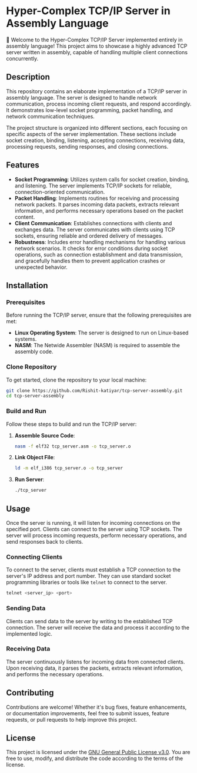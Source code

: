# Hyper-Complex TCP/IP Server in Assembly Language

🚀 Welcome to the Hyper-Complex TCP/IP Server implemented entirely in assembly language! This project aims to showcase a highly advanced TCP server written in assembly, capable of handling multiple client connections concurrently.

## Description

This repository contains an elaborate implementation of a TCP/IP server in assembly language. The server is designed to handle network communication, process incoming client requests, and respond accordingly. It demonstrates low-level socket programming, packet handling, and network communication techniques.

The project structure is organized into different sections, each focusing on specific aspects of the server implementation. These sections include socket creation, binding, listening, accepting connections, receiving data, processing requests, sending responses, and closing connections.

## Features

- **Socket Programming**: Utilizes system calls for socket creation, binding, and listening. The server implements TCP/IP sockets for reliable, connection-oriented communication.
- **Packet Handling**: Implements routines for receiving and processing network packets. It parses incoming data packets, extracts relevant information, and performs necessary operations based on the packet content.
- **Client Communication**: Establishes connections with clients and exchanges data. The server communicates with clients using TCP sockets, ensuring reliable and ordered delivery of messages.
- **Robustness**: Includes error handling mechanisms for handling various network scenarios. It checks for error conditions during socket operations, such as connection establishment and data transmission, and gracefully handles them to prevent application crashes or unexpected behavior.

## Installation

### Prerequisites

Before running the TCP/IP server, ensure that the following prerequisites are met:

- **Linux Operating System**: The server is designed to run on Linux-based systems.
- **NASM**: The Netwide Assembler (NASM) is required to assemble the assembly code.

### Clone Repository

To get started, clone the repository to your local machine:

```bash
git clone https://github.com/Rishit-katiyar/tcp-server-assembly.git
cd tcp-server-assembly
```

### Build and Run

Follow these steps to build and run the TCP/IP server:

1. **Assemble Source Code**:
   ```bash
   nasm -f elf32 tcp_server.asm -o tcp_server.o
   ```

2. **Link Object File**:
   ```bash
   ld -m elf_i386 tcp_server.o -o tcp_server
   ```

3. **Run Server**:
   ```bash
   ./tcp_server
   ```

## Usage

Once the server is running, it will listen for incoming connections on the specified port. Clients can connect to the server using TCP sockets. The server will process incoming requests, perform necessary operations, and send responses back to clients.

### Connecting Clients

To connect to the server, clients must establish a TCP connection to the server's IP address and port number. They can use standard socket programming libraries or tools like `telnet` to connect to the server.

```bash
telnet <server_ip> <port>
```

### Sending Data

Clients can send data to the server by writing to the established TCP connection. The server will receive the data and process it according to the implemented logic.

### Receiving Data

The server continuously listens for incoming data from connected clients. Upon receiving data, it parses the packets, extracts relevant information, and performs the necessary operations.

## Contributing

Contributions are welcome! Whether it's bug fixes, feature enhancements, or documentation improvements, feel free to submit issues, feature requests, or pull requests to help improve this project.

## License

This project is licensed under the [GNU General Public License v3.0](LICENSE). You are free to use, modify, and distribute the code according to the terms of the license.
